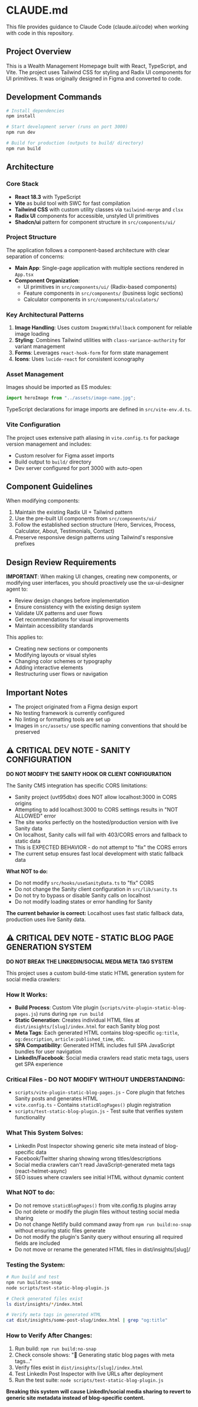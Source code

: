 # CLAUDE.md

This file provides guidance to Claude Code (claude.ai/code) when working with code in this repository.

## Project Overview

This is a Wealth Management Homepage built with React, TypeScript, and Vite. The project uses Tailwind CSS for styling and Radix UI components for UI primitives. It was originally designed in Figma and converted to code.

## Development Commands

```bash
# Install dependencies
npm install

# Start development server (runs on port 3000)
npm run dev

# Build for production (outputs to build/ directory)
npm run build
```

## Architecture

### Core Stack
- **React 18.3** with TypeScript
- **Vite** as build tool with SWC for fast compilation
- **Tailwind CSS** with custom utility classes via `tailwind-merge` and `clsx`
- **Radix UI** components for accessible, unstyled UI primitives
- **Shadcn/ui** pattern for component structure in `src/components/ui/`

### Project Structure

The application follows a component-based architecture with clear separation of concerns:

- **Main App**: Single-page application with multiple sections rendered in `App.tsx`
- **Component Organization**: 
  - UI primitives in `src/components/ui/` (Radix-based components)
  - Feature components in `src/components/` (business logic sections)
  - Calculator components in `src/components/calculators/`
  
### Key Architectural Patterns

1. **Image Handling**: Uses custom `ImageWithFallback` component for reliable image loading
2. **Styling**: Combines Tailwind utilities with `class-variance-authority` for variant management
3. **Forms**: Leverages `react-hook-form` for form state management
4. **Icons**: Uses `lucide-react` for consistent iconography

### Asset Management

Images should be imported as ES modules:
```typescript
import heroImage from "../assets/image-name.jpg";
```

TypeScript declarations for image imports are defined in `src/vite-env.d.ts`.

### Vite Configuration

The project uses extensive path aliasing in `vite.config.ts` for package version management and includes:
- Custom resolver for Figma asset imports
- Build output to `build/` directory
- Dev server configured for port 3000 with auto-open

## Component Guidelines

When modifying components:
1. Maintain the existing Radix UI + Tailwind pattern
2. Use the pre-built UI components from `src/components/ui/`
3. Follow the established section structure (Hero, Services, Process, Calculator, About, Testimonials, Contact)
4. Preserve responsive design patterns using Tailwind's responsive prefixes

## Design Review Requirements

**IMPORTANT**: When making UI changes, creating new components, or modifying user interfaces, you should proactively use the ux-ui-designer agent to:
- Review design changes before implementation
- Ensure consistency with the existing design system
- Validate UX patterns and user flows
- Get recommendations for visual improvements
- Maintain accessibility standards

This applies to:
- Creating new sections or components
- Modifying layouts or visual styles
- Changing color schemes or typography
- Adding interactive elements
- Restructuring user flows or navigation

## Important Notes

- The project originated from a Figma design export
- No testing framework is currently configured
- No linting or formatting tools are set up
- Images in `src/assets/` use specific naming conventions that should be preserved

## ⚠️ CRITICAL DEV NOTE - SANITY CONFIGURATION

**DO NOT MODIFY THE SANITY HOOK OR CLIENT CONFIGURATION**

The Sanity CMS integration has specific CORS limitations:
- Sanity project (uvt95dbx) does NOT allow localhost:3000 in CORS origins
- Attempting to add localhost:3000 to CORS settings results in "NOT ALLOWED" error
- The site works perfectly on the hosted/production version with live Sanity data
- On localhost, Sanity calls will fail with 403/CORS errors and fallback to static data
- This is EXPECTED BEHAVIOR - do not attempt to "fix" the CORS errors
- The current setup ensures fast local development with static fallback data

**What NOT to do:**
- Do not modify `src/hooks/useSanityData.ts` to "fix" CORS
- Do not change the Sanity client configuration in `src/lib/sanity.ts`  
- Do not try to bypass or disable Sanity calls on localhost
- Do not modify loading states or error handling for Sanity

**The current behavior is correct:** Localhost uses fast static fallback data, production uses live Sanity data.

## ⚠️ CRITICAL DEV NOTE - STATIC BLOG PAGE GENERATION SYSTEM

**DO NOT BREAK THE LINKEDIN/SOCIAL MEDIA META TAG SYSTEM**

This project uses a custom build-time static HTML generation system for social media crawlers:

### How It Works:
- **Build Process**: Custom Vite plugin (`scripts/vite-plugin-static-blog-pages.js`) runs during `npm run build`
- **Static Generation**: Creates individual HTML files at `dist/insights/[slug]/index.html` for each Sanity blog post
- **Meta Tags**: Each generated HTML contains blog-specific `og:title`, `og:description`, `article:published_time`, etc.
- **SPA Compatibility**: Generated HTML includes full SPA JavaScript bundles for user navigation
- **LinkedIn/Facebook**: Social media crawlers read static meta tags, users get SPA experience

### Critical Files - DO NOT MODIFY WITHOUT UNDERSTANDING:
- `scripts/vite-plugin-static-blog-pages.js` - Core plugin that fetches Sanity posts and generates HTML
- `vite.config.ts` - Contains `staticBlogPages()` plugin registration
- `scripts/test-static-blog-plugin.js` - Test suite that verifies system functionality

### What This System Solves:
- LinkedIn Post Inspector showing generic site meta instead of blog-specific data
- Facebook/Twitter sharing showing wrong titles/descriptions  
- Social media crawlers can't read JavaScript-generated meta tags (react-helmet-async)
- SEO issues where crawlers see initial HTML without dynamic content

### What NOT to do:
- Do not remove `staticBlogPages()` from vite.config.ts plugins array
- Do not delete or modify the plugin files without testing social media sharing
- Do not change Netlify build command away from `npm run build:no-snap` without ensuring static files generate
- Do not modify the plugin's Sanity query without ensuring all required fields are included
- Do not move or rename the generated HTML files in dist/insights/[slug]/

### Testing the System:
```bash
# Run build and test
npm run build:no-snap
node scripts/test-static-blog-plugin.js

# Check generated files exist
ls dist/insights/*/index.html

# Verify meta tags in generated HTML
cat dist/insights/some-post-slug/index.html | grep "og:title"
```

### How to Verify After Changes:
1. Run build: `npm run build:no-snap`
2. Check console shows: "🚀 Generating static blog pages with meta tags..."
3. Verify files exist in `dist/insights/[slug]/index.html`
4. Test LinkedIn Post Inspector with live URLs after deployment
5. Run the test suite: `node scripts/test-static-blog-plugin.js`

**Breaking this system will cause LinkedIn/social media sharing to revert to generic site metadata instead of blog-specific content.**